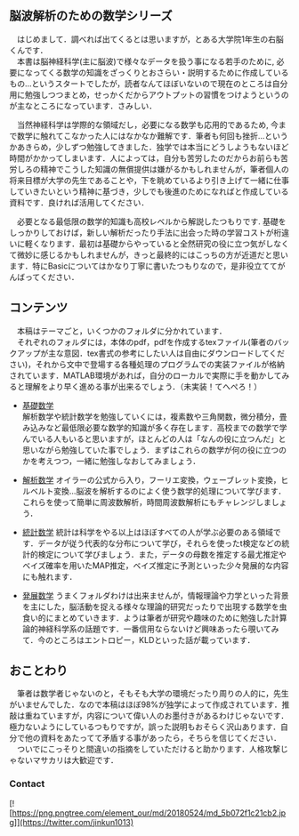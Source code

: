 ## 脳波解析のための数学シリーズ
　はじめまして．調べれば出てくるとは思いますが，とある大学院1年生の右脳くんです．  
　本書は脳神経科学(主に脳波)で様々なデータを扱う事になる若手のために, 必要になってくる数学の知識をざっくりとおさらい・説明するために作成しているもの...というスタートでしたが，読者なんてほぼいないので現在のところは自分用に勉強しつつまとめ，せっかくだからアウトプットの習慣をつけようというのが主なところになっています．さみしい．  
   
　当然神経科学は学際的な領域だし，必要になる数学も応用的であるため, 今まで数学に触れてこなかった人にはなかなか難解です．筆者も何回も挫折...というかあきらめ，少しずつ勉強してきました．独学では本当にどうしようもないほど時間がかかってしまいます．人によっては，自分も苦労したのだからお前らも苦労しろの精神でこうした知識の無償提供は嫌がるかもしれませんが，筆者個人の将来目標が大学の先生であることや，下を眺めているより引き上げて一緒に仕事していきたいという精神に基づき，少しでも後進のためになればと作成している資料です．良ければ活用してください．  

　必要となる最低限の数学的知識も高校レベルから解説したつもりです. 基礎をしっかりしておけば，新しい解析だったり手法に出会った時の学習コストが桁違いに軽くなります．最初は基礎からやっていると全然研究の役に立つ気がしなくて微妙に感じるかもしれませんが，きっと最終的にはこっちの方が近道だと思います．特にBasicについてはかなり丁寧に書いたつもりなので，是非役立ててがんばってください．    

## コンテンツ
　本稿はテーマごと，いくつかのフォルダに分かれています．  
　それぞれのフォルダには，本体のpdf，pdfを作成するtexファイル(筆者のバックアップが主な意図．tex書式の参考にしたい人は自由にダウンロードしてください)，それから文中で登場する各種処理のプログラムでの実装ファイルが格納されています．MATLAB環境があれば，自分のローカルで実際に手を動かしてみると理解をより早く進める事が出来るでしょう．（未実装！てへぺろ！）  

- [基礎数学](https://github.com/Yujingoto/math/tree/master/Basic)  
  解析数学や統計数学を勉強していくには，複素数や三角関数，微分積分，畳み込みなど最低限必要な数学的知識が多く存在します．高校までの数学で学んでいる人もいると思いますが，ほとんどの人は「なんの役に立つんだ」と思いながら勉強していた事でしょう．まずはこれらの数学が何の役に立つのかを考えつつ，一緒に勉強しなおしてみましょう．  

- [解析数学](https://github.com/Yujingoto/math/tree/master/Analysis)
  オイラーの公式から入り，フーリエ変換，ウェーブレット変換，ヒルベルト変換...脳波を解析するのによく使う数学的処理について学びます．これらを使って簡単に周波数解析，時間周波数解析にもチャレンジしましょう．  

- [統計数学](https://github.com/Yujingoto/math/tree/master/Statistics)
  統計は科学をやる以上はほぼすべての人が学ぶ必要のある領域です．データが従う代表的な分布について学び，それらを使ったt検定などの統計的検定について学びましょう．また，データの母数を推定する最尤推定やベイズ確率を用いたMAP推定，ベイズ推定に予測といった少々発展的な内容にも触れます．  

- [発展数学](https://github.com/Yujingoto/math/tree/master/Advanced)
  うまくフォルダわけは出来ませんが，情報理論や力学といった背景を主にした，脳活動を捉える様々な理論的研究だったりで出現する数学を虫食い的にまとめていきます．ようは筆者が研究や趣味のために勉強した計算論的神経科学系の話題です．一番信用ならないけど興味あったら覗いてみて．今のところはエントロピー，KLDといった話が載っています．  

## おことわり
　筆者は数学者じゃないのと，そもそも大学の環境だったり周りの人的に，先生がいませんでした．なので本稿はほぼ98%が独学によって作成されています．推敲は重ねていますが，内容について偉い人のお墨付きがあるわけじゃないです．極力ないようにしているつもりですが，誤った説明もおそらく沢山あります．自分で他の資料をあたってて矛盾する事があったら，そちらを信じてください．  
　ついでにこっそりと間違いの指摘をしていただけると助かります．人格攻撃じゃないマサカリは大歓迎です．
  
  
### Contact
[![https://png.pngtree.com/element_our/md/20180524/md_5b072f1c21cb2.jpg]](https://twitter.com/jinkun1013)
